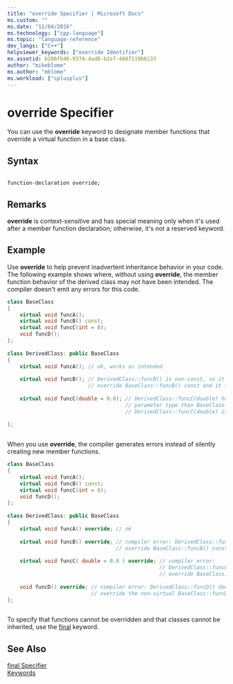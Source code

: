 ```yaml
---
title: "override Specifier | Microsoft Docs"
ms.custom: ""
ms.date: "11/04/2016"
ms.technology: ["cpp-language"]
ms.topic: "language-reference"
dev_langs: ["C++"]
helpviewer_keywords: ["override Identifier"]
ms.assetid: b286fb46-9374-4ad8-b2e7-4607119b6133
author: "mikeblome"
ms.author: "mblome"
ms.workload: ["cplusplus"]
---
```

# override Specifier
You can use the **override** keyword to designate member functions that override a virtual function in a base class.  
  
## Syntax  
  
```  
  
function-declaration override;  
```  
  
## Remarks  
 **override** is context-sensitive and has special meaning only when it's used after a member function declaration; otherwise, it's not a reserved keyword.  
  
## Example  
 Use **override** to help prevent inadvertent inheritance behavior in your code. The following example shows where, without using **override**, the member function behavior of the derived class may not have been intended. The compiler doesn't emit any errors for this code.  
  
```cpp  
class BaseClass  
{  
    virtual void funcA();  
    virtual void funcB() const;  
    virtual void funcC(int = 0);  
    void funcD();  
};  
  
class DerivedClass: public BaseClass  
{  
    virtual void funcA(); // ok, works as intended  
  
    virtual void funcB(); // DerivedClass::funcB() is non-const, so it does not  
                          // override BaseClass::funcB() const and it is a new member function  
  
    virtual void funcC(double = 0.0); // DerivedClass::funcC(double) has a different  
                                      // parameter type than BaseClass::funcC(int), so  
                                      // DerivedClass::funcC(double) is a new member function  
  
};  
  
```  
  
 When you use **override**, the compiler generates errors instead of silently creating new member functions.  
  
```cpp  
class BaseClass  
{  
    virtual void funcA();  
    virtual void funcB() const;  
    virtual void funcC(int = 0);  
    void funcD();  
};  
  
class DerivedClass: public BaseClass  
{  
    virtual void funcA() override; // ok  
  
    virtual void funcB() override; // compiler error: DerivedClass::funcB() does not   
                                   // override BaseClass::funcB() const  
  
    virtual void funcC( double = 0.0 ) override; // compiler error:   
                                                 // DerivedClass::funcC(double) does not   
                                                 // override BaseClass::funcC(int)  
  
    void funcD() override; // compiler error: DerivedClass::funcD() does not   
                           // override the non-virtual BaseClass::funcD()  
};  
  
```  
  
 To specify that functions cannot be overridden and that classes cannot be inherited, use the [final](../cpp/final-specifier.md) keyword.  
  
## See Also  
 [final Specifier](../cpp/final-specifier.md)   
 [Keywords](../cpp/keywords-cpp.md)   
 